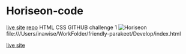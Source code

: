 # Horiseon-code

[live site](https://inawise.github.io/Horiseon-code/)
[repo](https://github.com/InaWise/Horiseon-code)
HTML CSS GITHUB challenge 1
![Horiseon](https://user-images.githubusercontent.com/77795818/109428862-e78a0600-79c6-11eb-99d1-836faa3d9b68.png)
file:///Users/inawise/WorkFolder/friendly-parakeet/Develop/index.html



[live site](https://github.com/user/repo/blob/branch/other_file.md)

